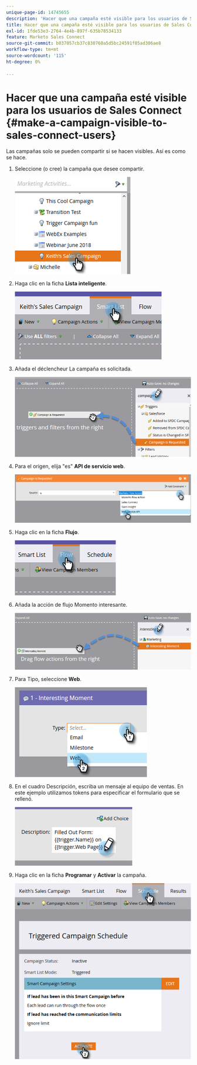 ```yaml
---
unique-page-id: 14745655
description: 'Hacer que una campaña esté visible para los usuarios de Sales Connect: Documentos de Marketo: documentación del producto'
title: Hacer que una campaña esté visible para los usuarios de Sales Connect
exl-id: 1fde53e3-2764-4e4b-897f-635b78534133
feature: Marketo Sales Connect
source-git-commit: b037057cb37c830760a5d5bc24591f85ad306ae8
workflow-type: tm+mt
source-wordcount: '115'
ht-degree: 0%

---
```


# Hacer que una campaña esté visible para los usuarios de Sales Connect {#make-a-campaign-visible-to-sales-connect-users}

Las campañas solo se pueden compartir si se hacen visibles. Así es como se hace.

1. Seleccione (o cree) la campaña que desee compartir.

   ![](assets/make-a-marketing-campaign-visible-msc-1.png)

1. Haga clic en la ficha **Lista inteligente**.

   ![](assets/make-a-marketing-campaign-visible-msc-2.png)

1. Añada el déclencheur La campaña es solicitada.

   ![](assets/make-a-marketing-campaign-visible-msc-3.png)

1. Para el origen, elija &quot;es&quot; **API de servicio web**.

   ![](assets/make-a-marketing-campaign-visible-msc-4.png)

1. Haga clic en la ficha **Flujo**.

   ![](assets/make-a-marketing-campaign-visible-msc-5.png)

1. Añada la acción de flujo Momento interesante.

   ![](assets/make-a-marketing-campaign-visible-msc-6.png)

1. Para Tipo, seleccione **Web**.

   ![](assets/make-a-marketing-campaign-visible-msc-7.png)

1. En el cuadro Descripción, escriba un mensaje al equipo de ventas. En este ejemplo utilizamos tokens para especificar el formulario que se rellenó.

   ![](assets/make-a-marketing-campaign-visible-msc-8.png)

1. Haga clic en la ficha **Programar** y **Activar** la campaña.

   ![](assets/make-a-marketing-campaign-visible-msc-9.png)
